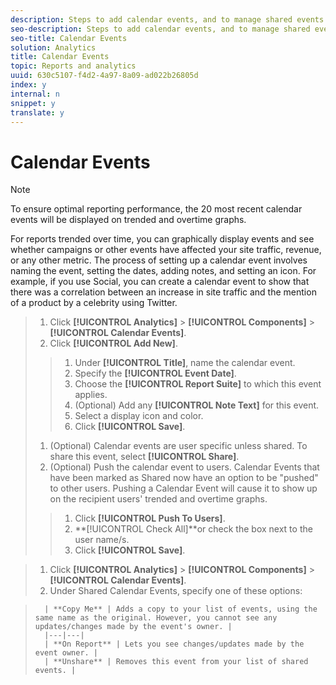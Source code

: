 ```yaml
---
description: Steps to add calendar events, and to manage shared events.
seo-description: Steps to add calendar events, and to manage shared events.
seo-title: Calendar Events
solution: Analytics
title: Calendar Events
topic: Reports and analytics
uuid: 630c5107-f4d2-4a97-8a09-ad022b26805d
index: y
internal: n
snippet: y
translate: y
---
```


# Calendar Events


>[!NOTE]
>
>To ensure optimal reporting performance, the 20 most recent calendar events will be displayed on trended and overtime graphs.

For reports trended over time, you can graphically display events and see whether campaigns or other events have affected your site traffic, revenue, or any other metric. The process of setting up a calendar event involves naming the event, setting the dates, adding notes, and setting an icon. For example, if you use Social, you can create a calendar event to show that there was a correlation between an increase in site traffic and the mention of a product by a celebrity using Twitter. 

>1. Click **[!UICONTROL  Analytics]** > **[!UICONTROL  Components]** > **[!UICONTROL  Calendar Events]**.
>1. Click **[!UICONTROL  Add New]**.
>   >1. Under **[!UICONTROL  Title]**, name the calendar event.
>   >1. Specify the **[!UICONTROL  Event Date]**.
>   >1. Choose the **[!UICONTROL  Report Suite]** to which this event applies.
>   >1. (Optional) Add any **[!UICONTROL  Note Text]** for this event.
>   >1. Select a display icon and color.
>   >1. Click **[!UICONTROL  Save]**.
>1. (Optional) Calendar events are user specific unless shared. To share this event, select **[!UICONTROL  Share]**.
>1. (Optional) Push the calendar event to users. Calendar Events that have been marked as Shared now have an option to be "pushed" to other users. Pushing a Calendar Event will cause it to show up on the recipient users' trended and overtime graphs.
>   >1. Click **[!UICONTROL  Push To Users]**.
>   >1. **[!UICONTROL  Check All]**or check the box next to the user name/s.
>   >1. Click **[!UICONTROL  Save]**.


>1. Click **[!UICONTROL  Analytics]** > **[!UICONTROL  Components]** > **[!UICONTROL  Calendar Events]**.
>1. Under Shared Calendar Events, specify one of these options:

>       | **Copy Me** | Adds a copy to your list of events, using the same name as the original. However, you cannot see any updates/changes made by the event's owner. |
>       |---|---|
>       | **On Report** | Lets you see changes/updates made by the event owner. |
>       | **Unshare** | Removes this event from your list of shared events. |

